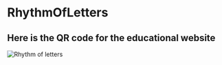 # RhythmOfLetters

## Here is the QR code for the educational website

![Rhythm of letters](https://user-images.githubusercontent.com/101311420/220388169-9049f27e-7a67-4a1c-8849-efee12993ea6.png)
